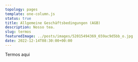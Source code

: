 ```yaml
---
topology: pages
template: one-column.js
status: true
title: Allgemeine Geschäftsbedingungen (AGB)
description: Nosso tea.
slug: termos
featuredImage: ../posts/images/52015494369_659ac9d5bb_o.jpg
date: 2022-12-14T08:30:00+00:00
---
```


Termos aqui
